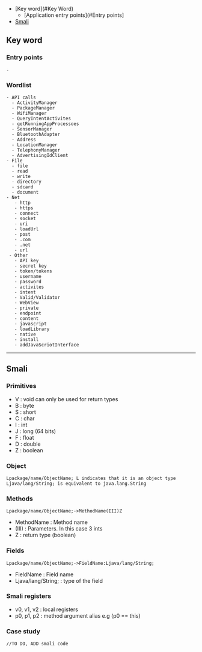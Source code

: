 - [Key word](#Key Word)
  - [Application entry points](#Entry points]
- [Smali](#Smali)

## Key word
  
  ### Entry points
    -
  
  ### Wordlist
    - API calls
      - ActivityManager
      - PackageManager
      - WifiManager
      - QueryIntentActivites
      - getRunningAppProcessoes
      - SensorManager
      - BluetoothAdapter
      - Address
      - LocationManager
      - TelephonyManager
      - AdvertisingIdClient
    - File
      - file
      - read
      - write
      - directory
      - sdcard
      - document
    - Net
       - http
       - https
       - connect
       - socket
       - uri
       - loadUrl
       - post
       - .com
       - .net
       - url
     - Other
       - API key
       - secret key
       - token/tokens
       - username
       - password
       - activites
       - intent
       - Valid/Validator
       - WebView
       - private
       - endpoint
       - content
       - javascript
       - loadLibrary
       - native
       - install
       - addJavaScriotInterface
---------------------------------------------------------------------------------------------------------------------------------------------------------------------------
## Smali

### Primitives 
- V : void can only be used for return types
- B : byte
- S : short
- C : char
- I : int
- J : long (64 bits)
- F : float
- D : double
- Z : boolean

### Object
```
Lpackage/name/ObjectName; L indicates that it is an object type
Ljava/lang/String; is equivalent to java.lang.String
````
### Methods
```
Lpackage/name/ObjectName;->MethodName(III)Z
```
- MethodName : Method name
- (III) : Parameters. In this case 3 ints
- Z : return type (boolean)

### Fields
```
Lpackage/name/ObjectName;->FieldName:Ljava/lang/String;
```
- FieldName : Field name
- Ljava/lang/String; : type of the field

### Smali registers
- v0, v1, v2 : local registers
- p0, p1, p2 : method argument alias e.g (p0 == this)

### Case study
```
//TO DO, ADD smali code
```

